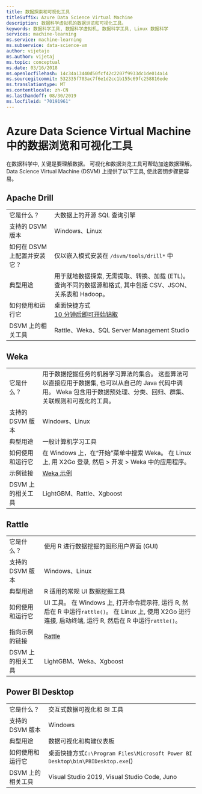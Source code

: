 ```yaml
---
title: 数据探索和可视化工具
titleSuffix: Azure Data Science Virtual Machine
description: 数据科学虚拟机的数据浏览和可视化工具。
keywords: 数据科学工具, 数据科学虚拟机, 数据科学工具, Linux 数据科学
services: machine-learning
ms.service: machine-learning
ms.subservice: data-science-vm
author: vijetajo
ms.author: vijetaj
ms.topic: conceptual
ms.date: 03/16/2018
ms.openlocfilehash: 14c34a13440d50fcf42c2207f9933dc1de014a14
ms.sourcegitcommit: 532335f703ac7f6e1d2cc1b155c69fc258816ede
ms.translationtype: MT
ms.contentlocale: zh-CN
ms.lasthandoff: 08/30/2019
ms.locfileid: "70191961"
---
```

# <a name="data-exploration-and-visualization-tools-on-the-azure-data-science-virtual-machine"></a>Azure Data Science Virtual Machine 中的数据浏览和可视化工具

在数据科学中, 关键是要理解数据。 可视化和数据浏览工具可帮助加速数据理解。 Data Science Virtual Machine (DSVM) 上提供了以下工具, 使此密钥步骤更容易。

## <a name="apache-drill"></a>Apache Drill
|    |           |
| ------------- | ------------- |
| 它是什么？   | 大数据上的开源 SQL 查询引擎    |
| 支持的 DSVM 版本      | Windows、Linux  |
| 如何在 DSVM 上配置并安装它？      |  仅以嵌入模式安装在 `/dsvm/tools/drill*` 中   |
| 典型用途      |  用于就地数据探索, 无需提取、转换、加载 (ETL)。 查询不同的数据源和格式, 其中包括 CSV、JSON、关系表和 Hadoop。     |
| 如何使用和运行它      | 桌面快捷方式  <br/> [10 分钟后即可开始钻取](https://drill.apache.org/docs/drill-in-10-minutes/)  |
| DSVM 上的相关工具      |   Rattle、Weka、SQL Server Management Studio      |

## <a name="weka"></a>Weka
|    |           |
| ------------- | ------------- |
| 它是什么？   |  用于数据挖掘任务的机器学习算法的集合。 这些算法可以直接应用于数据集, 也可以从自己的 Java 代码中调用。 Weka 包含用于数据预处理、分类、回归、群集、关联规则和可视化的工具。 |
| 支持的 DSVM 版本     | Windows、Linux     |
| 典型用途      | 一般计算机学习工具     |
| 如何使用和运行它      | 在 Windows 上，在“开始”菜单中搜索 Weka。 在 Linux 上, 用 X2Go 登录, 然后 > 开发 > Weka 中的应用程序。 |
| 示例链接      | [Weka 示例](https://www.cs.waikato.ac.nz/ml/weka/documentation.html) |
| DSVM 上的相关工具      |LightGBM、Rattle、Xgboost   |

## <a name="rattle"></a>Rattle
|    |           |
| ------------- | ------------- |
| 它是什么？   |   使用 R 进行数据挖掘的图形用户界面 (GUI)   |
| 支持的 DSVM 版本     | Windows、Linux     |
| 典型用途      | R 适用的常规 UI 数据挖掘工具    |
| 如何使用和运行它      | UI 工具。 在 Windows 上, 打开命令提示符, 运行 R, 然后在 R 中运行`rattle()`。 在 Linux 上, 使用 X2Go 进行连接, 启动终端, 运行 R, 然后在 R 中运行`rattle()`。 |
| 指向示例的链接      | [Rattle](https://togaware.com/onepager/) |
| DSVM 上的相关工具      |LightGBM、Weka、Xgboost   |

## <a name="power-bi-desktop"></a>Power BI Desktop 
|    |           |
| ------------- | ------------- |
| 它是什么？   | 交互式数据可视化和 BI 工具    |
| 支持的 DSVM 版本      | Windows  |
| 典型用途      |  数据可视化和构建仪表板   |
| 如何使用和运行它      | 桌面快捷方式`C:\Program Files\Microsoft Power BI Desktop\bin\PBIDesktop.exe`()      |
| DSVM 上的相关工具      |   Visual Studio 2019, Visual Studio Code, Juno      |

